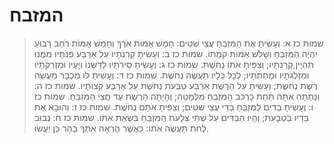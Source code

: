# המזבח

> שמות כז א: וְעָשִׂיתָ אֶת הַמִּזְבֵּחַ עֲצֵי שִׁטִּים:  חָמֵשׁ אַמּוֹת אֹרֶךְ וְחָמֵשׁ אַמּוֹת רֹחַב רָבוּעַ יִהְיֶה הַמִּזְבֵּחַ וְשָׁלֹשׁ אַמּוֹת קֹמָתוֹ.
> שמות כז ב: וְעָשִׂיתָ קַרְנֹתָיו עַל אַרְבַּע פִּנֹּתָיו מִמֶּנּוּ תִּהְיֶיןָ קַרְנֹתָיו; וְצִפִּיתָ אֹתוֹ נְחֹשֶׁת.
> שמות כז ג: וְעָשִׂיתָ סִּירֹתָיו לְדַשְּׁנוֹ וְיָעָיו וּמִזְרְקֹתָיו וּמִזְלְגֹתָיו וּמַחְתֹּתָיו; לְכָל כֵּלָיו תַּעֲשֶׂה נְחֹשֶׁת.
> שמות כז ד: וְעָשִׂיתָ לּוֹ מִכְבָּר מַעֲשֵׂה רֶשֶׁת נְחֹשֶׁת; וְעָשִׂיתָ עַל הָרֶשֶׁת אַרְבַּע טַבְּעֹת נְחֹשֶׁת עַל אַרְבַּע קְצוֹתָיו.
> שמות כז ה: וְנָתַתָּה אֹתָהּ תַּחַת כַּרְכֹּב הַמִּזְבֵּחַ מִלְּמָטָּה; וְהָיְתָה הָרֶשֶׁת עַד חֲצִי הַמִּזְבֵּחַ.
> שמות כז ו: וְעָשִׂיתָ בַדִּים לַמִּזְבֵּחַ בַּדֵּי עֲצֵי שִׁטִּים; וְצִפִּיתָ אֹתָם נְחֹשֶׁת.
> שמות כז ז: וְהוּבָא אֶת בַּדָּיו בַּטַּבָּעֹת; וְהָיוּ הַבַּדִּים עַל שְׁתֵּי צַלְעֹת הַמִּזְבֵּחַ בִּשְׂאֵת אֹתוֹ.
> שמות כז ח: נְבוּב לֻחֹת תַּעֲשֶׂה אֹתוֹ:  כַּאֲשֶׁר הֶרְאָה אֹתְךָ בָּהָר כֵּן יַעֲשׂוּ. 
 

